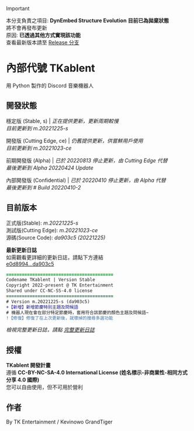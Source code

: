 > [!IMPORTANT]
> 本分支負責之項目: **DynEmbed Structure Evolution** **目前已為拋棄狀態**  
> 將不會再發布更新  
> 原因: **已透過其他方式實現該功能**  
> 查看最新版本請至 [Release 分支](https://github.com/TK-Entertainment/tkablent_music/)

# 內部代號 TKablent
用 Python 製作的 Discord 音樂機器人

## 開發狀態
穩定版 (Stable, s) | *正在提供更新，更新周期較慢*  
*目前更新到 m.20221225-s*  

開發版 (Cutting Edge, ce) | *仍舊提供更新，供嘗鮮用戶使用*  
*目前更新到 m.20221023-ce*  

前期開發版 (Alpha) | *已於 20220813 停止更新，由 Cutting Edge 代替*  
*最後更新到 Alpha 20220424 Update*  

內部開發版 (Confidential) | *已於 20220410 停止更新，由 Alpha 代替*  
*最後更新到 # Build 20220410-2*

## 目前版本
正式版(Stable): *m.20221225-s*  
測試版(Cutting Edge): *m.20221023-ce*  
源碼(Source Code): *da903c5 (20221225)*
  
**最新更新日誌**  
如需觀看更詳細的更新日誌，請點下方連結  
[e0d8994...da903c5](https://github.com/TK-Entertainment/tkablent/compare/e0d8994...da903c5)

```diff
=========================================
Codename TKablent | Version Stable
Copyright 2022-present @ TK Entertainment
Shared under CC-NC-SS-4.0 license
=========================================
# Version m.20221225-s (da903c5)
+【新增】新增節慶特別主題及問候語
# 機器人現在會在部分特定節慶時，套用符合該節慶的顏色主題及問候語~
!【修復】修復了在上次更新後，就壞掉的搜尋多選功能
```  
*檢視完整更新日誌，請點 [完整更新日誌](https://github.com/TK-Entertainment/tkablent/blob/main/CHANGELOG.md)*
## 授權
**TKablent 開發計畫**  
遵循 **CC-BY-NC-SA-4.0 International License (姓名標示-非商業性-相同方式分享 4.0 國際)**  
您可以自由使用，但不可用於營利
## 作者
By TK Entertainment / Kevinowo GrandTiger
